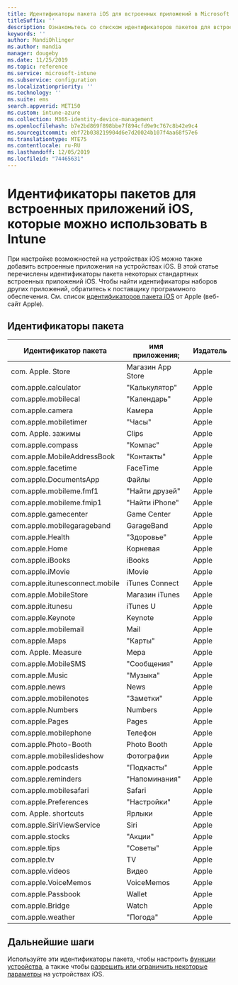 ```yaml
---
title: Идентификаторы пакета iOS для встроенных приложений в Microsoft Intune — Azure | Документация Майкрософт
titleSuffix: ''
description: Ознакомьтесь со списком идентификаторов пакетов для встроенных приложений iOS. Используйте эти идентификаторы пакетов, чтобы явно разрешить приложения в профилях и политиках конфигурации устройств в Microsoft Intune.
keywords: ''
author: MandiOhlinger
ms.author: mandia
manager: dougeby
ms.date: 11/25/2019
ms.topic: reference
ms.service: microsoft-intune
ms.subservice: configuration
ms.localizationpriority: ''
ms.technology: ''
ms.suite: ems
search.appverid: MET150
ms.custom: intune-azure
ms.collection: M365-identity-device-management
ms.openlocfilehash: b7e2bd869f898bbe7f894cfd9e9c767c8b42e9c4
ms.sourcegitcommit: ebf72b038219904d6e7d20024b107f4aa68f57e6
ms.translationtype: MTE75
ms.contentlocale: ru-RU
ms.lasthandoff: 12/05/2019
ms.locfileid: "74465631"
---
```

# <a name="bundle-ids-for-built-in-ios-apps-you-can-use-in-intune"></a>Идентификаторы пакетов для встроенных приложений iOS, которые можно использовать в Intune

При настройке возможностей на устройствах iOS можно также добавить встроенные приложения на устройствах iOS. В этой статье перечислены идентификаторы пакета некоторых стандартных встроенных приложений iOS. Чтобы найти идентификаторы наборов других приложений, обратитесь к поставщику программного обеспечения. См. список [идентификаторов пакета iOS](https://support.apple.com/guide/mdm/ios-bundle-ids-mdm90f60c1ce/web) от Apple (веб-сайт Apple).

## <a name="bundle-ids"></a>Идентификаторы пакета

| Идентификатор пакета                   | имя приложения;     | Издатель |
|-----------------------------|--------------|-----------|
| com. Apple. Store             | Магазин App Store    | Apple     |
| com.apple.calculator        | "Калькулятор"   | Apple     |
| com.apple.mobilecal         | "Календарь"     | Apple     |
| com.apple.camera            | Камера       | Apple     |
| com.apple.mobiletimer       | "Часы"        | Apple     |
| com. Apple. зажимы             | Clips        | Apple     |
| com.apple.compass           | "Компас"      | Apple     |
| com.apple.MobileAddressBook | "Контакты"     | Apple     |
| com.apple.facetime          | FaceTime     | Apple     |
| com.apple.DocumentsApp      | Файлы        | Apple     |
| com.apple.mobileme.fmf1     | "Найти друзей" | Apple     |
| com.apple.mobileme.fmip1    | "Найти iPhone"  | Apple     |
| com.apple.gamecenter        | Game Center  | Apple     |
| com.apple.mobilegarageband  | GarageBand   | Apple     |
| com.apple.Health            | "Здоровье"       | Apple     |
| com.apple.Home              | Корневая         | Apple     |
| com.apple.iBooks            | iBooks       | Apple     |
| com.apple.iMovie            | iMovie       | Apple     |
| com.apple.itunesconnect.mobile | iTunes Connect | Apple |
| com.apple.MobileStore       | Магазин iTunes | Apple     |
| com.apple.itunesu           | iTunes U     | Apple     |
| com.apple.Keynote           | Keynote      | Apple     |
| com.apple.mobilemail        | Mail         | Apple     |
| com.apple.Maps              | "Карты"         | Apple     |
| com. Apple. Measure           | Мера      | Apple     |
| com.apple.MobileSMS         | "Сообщения"     | Apple     |
| com.apple.Music             | "Музыка"        | Apple     |
| com.apple.news              | News         | Apple     |
| com.apple.mobilenotes       | "Заметки"        | Apple     |
| com.apple.Numbers           | Numbers      | Apple     |
| com.apple.Pages             | Pages        | Apple     |
| com.apple.mobilephone       | Телефон        | Apple     |
| com.apple.Photo-Booth       | Photo Booth  | Apple     |
| com.apple.mobileslideshow   | Фотографии       | Apple     |
| com.apple.podcasts          | "Подкасты"     | Apple     |
| com.apple.reminders         | "Напоминания"    | Apple     |
| com.apple.mobilesafari      | Safari       | Apple     |
| com.apple.Preferences       | "Настройки"     | Apple     |
| com. Apple. shortcuts         | Ярлыки    | Apple     |
| com.apple.SiriViewService   | Siri         | Apple     |
| com.apple.stocks            | "Акции"       | Apple     |
| com.apple.tips              | "Советы"         | Apple     |
| com.apple.tv                | TV           | Apple     |
| com.apple.videos            | Видео       | Apple     |
| com.apple.VoiceMemos        | VoiceMemos   | Apple     |
| com.apple.Passbook          | Wallet       | Apple     |
| com.apple.Bridge            | Watch        | Apple     |
| com.apple.weather           | "Погода"      | Apple     |      

## <a name="next-steps"></a>Дальнейшие шаги

Используйте эти идентификаторы пакета, чтобы настроить [функции устройства](ios-device-features-settings.md), а также чтобы [разрешить или ограничить некоторые параметры](device-restrictions-ios.md) на устройствах iOS.
